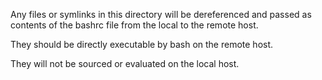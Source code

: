 Any files or symlinks in this directory will be dereferenced and passed as contents of the bashrc file from the local to the remote host.

They should be directly executable by bash on the remote host.

They will not be sourced or evaluated on the local host.
